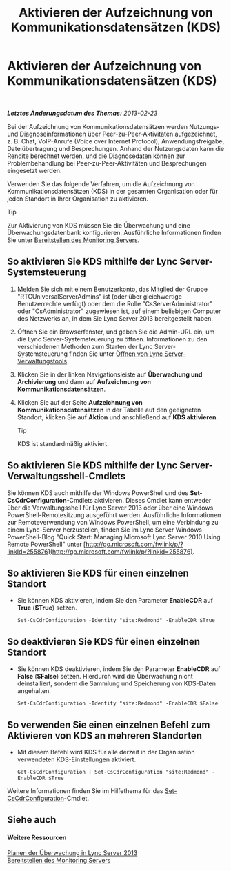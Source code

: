 ﻿---
title: Aktivieren der Aufzeichnung von Kommunikationsdatensätzen (KDS)
TOCTitle: Aktivieren der Aufzeichnung von Kommunikationsdatensätzen (KDS)
ms:assetid: 3b28e432-596f-45a5-a070-577d6fa748d9
ms:mtpsurl: https://technet.microsoft.com/de-de/library/Gg520980(v=OCS.15)
ms:contentKeyID: 49293731
ms.date: 05/19/2016
mtps_version: v=OCS.15
ms.translationtype: HT
---

# Aktivieren der Aufzeichnung von Kommunikationsdatensätzen (KDS)

 

_**Letztes Änderungsdatum des Themas:** 2013-02-23_

Bei der Aufzeichnung von Kommunikationsdatensätzen werden Nutzungs- und Diagnoseinformationen über Peer-zu-Peer-Aktivitäten aufgezeichnet, z. B. Chat, VoIP-Anrufe (Voice over Internet Protocol), Anwendungsfreigabe, Dateiübertragung und Besprechungen. Anhand der Nutzungsdaten kann die Rendite berechnet werden, und die Diagnosedaten können zur Problembehandlung bei Peer-zu-Peer-Aktivitäten und Besprechungen eingesetzt werden.

Verwenden Sie das folgende Verfahren, um die Aufzeichnung von Kommunikationsdatensätzen (KDS) in der gesamten Organisation oder für jeden Standort in Ihrer Organisation zu aktivieren.


> [!TIP]
> Zur Aktivierung von KDS müssen Sie die Überwachung und eine Überwachungsdatenbank konfigurieren. Ausführliche Informationen finden Sie unter <A href="lync-server-2013-deploying-monitoring.md">Bereitstellen des Monitoring Servers</A>.



## So aktivieren Sie KDS mithilfe der Lync Server-Systemsteuerung

1.  Melden Sie sich mit einem Benutzerkonto, das Mitglied der Gruppe "RTCUniversalServerAdmins" ist (oder über gleichwertige Benutzerrechte verfügt) oder dem die Rolle "CsServerAdministrator" oder "CsAdministrator" zugewiesen ist, auf einem beliebigen Computer des Netzwerks an, in dem Sie Lync Server 2013 bereitgestellt haben.

2.  Öffnen Sie ein Browserfenster, und geben Sie die Admin-URL ein, um die Lync Server-Systemsteuerung zu öffnen. Informationen zu den verschiedenen Methoden zum Starten der Lync Server-Systemsteuerung finden Sie unter [Öffnen von Lync Server-Verwaltungstools](lync-server-2013-open-lync-server-administrative-tools.md).

3.  Klicken Sie in der linken Navigationsleiste auf **Überwachung und Archivierung** und dann auf **Aufzeichnung von Kommunikationsdatensätzen**.

4.  Klicken Sie auf der Seite **Aufzeichnung von Kommunikationsdatensätzen** in der Tabelle auf den geeigneten Standort, klicken Sie auf **Aktion** und anschließend auf **KDS aktivieren**.
    

    > [!TIP]
    > KDS ist standardmäßig aktiviert.



## So aktivieren Sie KDS mithilfe der Lync Server-Verwaltungsshell-Cmdlets

Sie können KDS auch mithilfe der Windows PowerShell und des **Set-CsCdrConfiguration**-Cmdlets aktivieren. Dieses Cmdlet kann entweder über die Verwaltungsshell für Lync Server 2013 oder über eine Windows PowerShell-Remotesitzung ausgeführt werden. Ausführliche Informationen zur Remoteverwendung von Windows PowerShell, um eine Verbindung zu einem Lync-Server herzustellen, finden Sie im Lync Server Windows PowerShell-Blog "Quick Start: Managing Microsoft Lync Server 2010 Using Remote PowerShell" unter [http://go.microsoft.com/fwlink/p/?linkId=255876](http://go.microsoft.com/fwlink/p/?linkid=255876).

## So aktivieren Sie KDS für einen einzelnen Standort

  - Sie können KDS aktivieren, indem Sie den Parameter **EnableCDR** auf **True** (**$True**) setzen.
    
        Set-CsCdrConfiguration -Identity "site:Redmond" -EnableCDR $True

## So deaktivieren Sie KDS für einen einzelnen Standort

  - Sie können KDS deaktivieren, indem Sie den Parameter **EnableCDR** auf **False** (**$False**) setzen. Hierdurch wird die Überwachung nicht deinstalliert, sondern die Sammlung und Speicherung von KDS-Daten angehalten.
    
        Set-CsCdrConfiguration -Identity "site:Redmond" -EnableCDR $False

## So verwenden Sie einen einzelnen Befehl zum Aktivieren von KDS an mehreren Standorten

  - Mit diesem Befehl wird KDS für alle derzeit in der Organisation verwendeten KDS-Einstellungen aktiviert.
    
        Get-CsCdrConfiguration | Set-CsCdrConfiguration "site:Redmond" -EnableCDR $True

Weitere Informationen finden Sie im Hilfethema für das [Set-CsCdrConfiguration](set-cscdrconfiguration.md)-Cmdlet.

## Siehe auch

#### Weitere Ressourcen

[Planen der Überwachung in Lync Server 2013](lync-server-2013-planning-for-monitoring.md)  
[Bereitstellen des Monitoring Servers](lync-server-2013-deploying-monitoring.md)

